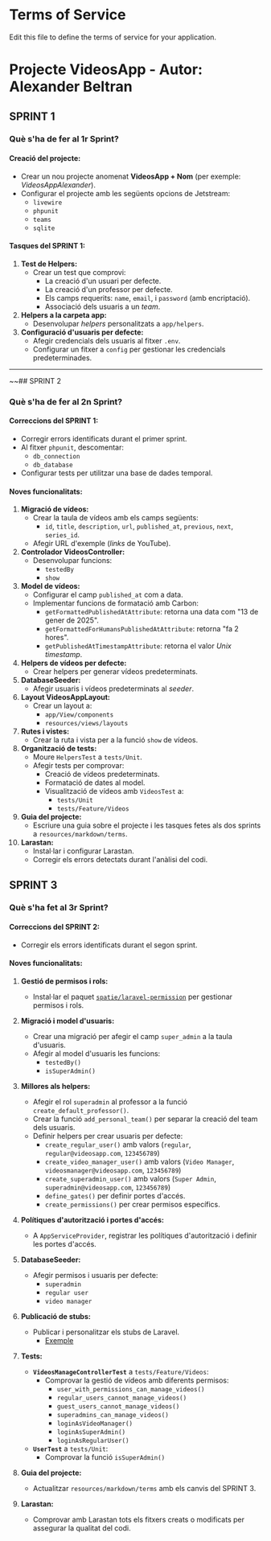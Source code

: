 # Terms of Service

Edit this file to define the terms of service for your application.

# Projecte VideosApp - Autor: Alexander Beltran

## SPRINT 1

### Què s'ha de fer al 1r Sprint?

#### Creació del projecte:
- Crear un nou projecte anomenat **VideosApp + Nom** (per exemple: *VideosAppAlexander*).
- Configurar el projecte amb les següents opcions de Jetstream:
    - `livewire`
    - `phpunit`
    - `teams`
    - `sqlite`

#### Tasques del SPRINT 1:
1. **Test de Helpers:**
    - Crear un test que comprovi:
        - La creació d'un usuari per defecte.
        - La creació d'un professor per defecte.
        - Els camps requerits: `name`, `email`, i `password` (amb encriptació).
        - Associació dels usuaris a un *team*.
2. **Helpers a la carpeta app:**
    - Desenvolupar *helpers* personalitzats a `app/helpers`.
3. **Configuració d'usuaris per defecte:**
    - Afegir credencials dels usuaris al fitxer `.env`.
    - Configurar un fitxer a `config` per gestionar les credencials predeterminades.

---

~~## SPRINT 2

### Què s'ha de fer al 2n Sprint?

#### Correccions del SPRINT 1:
- Corregir errors identificats durant el primer sprint.
- Al fitxer `phpunit`, descomentar:
    - `db_connection`
    - `db_database`
- Configurar tests per utilitzar una base de dades temporal.

#### Noves funcionalitats:
1. **Migració de vídeos:**
    - Crear la taula de vídeos amb els camps següents:
        - `id`, `title`, `description`, `url`, `published_at`, `previous`, `next`, `series_id`.
    - Afegir URL d'exemple (*links* de YouTube).
2. **Controlador VideosController:**
    - Desenvolupar funcions:
        - `testedBy`
        - `show`
3. **Model de vídeos:**
    - Configurar el camp `published_at` com a data.
    - Implementar funcions de formatació amb Carbon:
        - `getFormattedPublishedAtAttribute`: retorna una data com "13 de gener de 2025".
        - `getFormattedForHumansPublishedAtAttribute`: retorna "fa 2 hores".
        - `getPublishedAtTimestampAttribute`: retorna el valor *Unix timestamp*.
4. **Helpers de vídeos per defecte:**
    - Crear helpers per generar vídeos predeterminats.
5. **DatabaseSeeder:**
    - Afegir usuaris i vídeos predeterminats al *seeder*.
6. **Layout VideosAppLayout:**
    - Crear un layout a:
        - `app/View/components`
        - `resources/views/layouts`
7. **Rutes i vistes:**
    - Crear la ruta i vista per a la funció `show` de vídeos.
8. **Organització de tests:**
    - Moure `HelpersTest` a `tests/Unit`.
    - Afegir tests per comprovar:
        - Creació de vídeos predeterminats.
        - Formatació de dates al model.
        - Visualització de vídeos amb `VideosTest` a:
            - `tests/Unit`
            - `tests/Feature/Videos`
9. **Guia del projecte:**
    - Escriure una guia sobre el projecte i les tasques fetes als dos sprints a `resources/markdown/terms`.
10. **Larastan:**
    - Instal·lar i configurar Larastan.
    - Corregir els errors detectats durant l'anàlisi del codi.

## SPRINT 3

### Què s'ha fet al 3r Sprint?

#### Correccions del SPRINT 2:
- Corregir els errors identificats durant el segon sprint.

#### Noves funcionalitats:
1. **Gestió de permisos i rols:**
    - Instal·lar el paquet [`spatie/laravel-permission`](https://spatie.be/docs/laravel-permission/v6/installation-laravel) per gestionar permisos i rols.

2. **Migració i model d'usuaris:**
    - Crear una migració per afegir el camp `super_admin` a la taula d'usuaris.
    - Afegir al model d'usuaris les funcions:
        - `testedBy()`
        - `isSuperAdmin()`

3. **Millores als helpers:**
    - Afegir el rol `superadmin` al professor a la funció `create_default_professor()`.
    - Crear la funció `add_personal_team()` per separar la creació del team dels usuaris.
    - Definir helpers per crear usuaris per defecte:
        - `create_regular_user()` amb valors (`regular`, `regular@videosapp.com`, `123456789`)
        - `create_video_manager_user()` amb valors (`Video Manager`, `videosmanager@videosapp.com`, `123456789`)
        - `create_superadmin_user()` amb valors (`Super Admin`, `superadmin@videosapp.com`, `123456789`)
        - `define_gates()` per definir portes d'accés.
        - `create_permissions()` per crear permisos específics.

4. **Polítiques d'autorització i portes d'accés:**
    - A `AppServiceProvider`, registrar les polítiques d'autorització i definir les portes d'accés.

5. **DatabaseSeeder:**
    - Afegir permisos i usuaris per defecte:
        - `superadmin`
        - `regular user`
        - `video manager`

6. **Publicació de stubs:**
    - Publicar i personalitzar els stubs de Laravel.
        - [Exemple](https://laravel-news.com/customizing-stubs-in-laravel)

7. **Tests:**
    - **`VideosManageControllerTest`** a `tests/Feature/Videos`:
        - Comprovar la gestió de vídeos amb diferents permisos:
            - `user_with_permissions_can_manage_videos()`
            - `regular_users_cannot_manage_videos()`
            - `guest_users_cannot_manage_videos()`
            - `superadmins_can_manage_videos()`
            - `loginAsVideoManager()`
            - `loginAsSuperAdmin()`
            - `loginAsRegularUser()`
    - **`UserTest`** a `tests/Unit`:
        - Comprovar la funció `isSuperAdmin()`

8. **Guia del projecte:**
    - Actualitzar `resources/markdown/terms` amb els canvis del SPRINT 3.

9. **Larastan:**
    - Comprovar amb Larastan tots els fitxers creats o modificats per assegurar la qualitat del codi.

